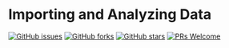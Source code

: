# Importing and Analyzing Data
[![GitHub issues](https://img.shields.io/github/issues/Develop-Packt/Importing-and-Analyzing-Data.svg)](https://github.com/Develop-Packt/Importing-and-Analyzing-Data/issues)
[![GitHub forks](https://img.shields.io/github/forks/Develop-Packt/Importing-and-Analyzing-Data.svg)](https://github.com/Develop-Packt/Importing-and-Analyzing-Data/network)
[![GitHub stars](https://img.shields.io/github/stars/Develop-Packt/Importing-and-Analyzing-Data.svg)](https://github.com/Develop-Packt/Importing-and-Analyzing-Data/stargazers)
[![PRs Welcome](https://img.shields.io/badge/PRs-welcome-brightgreen.svg)](https://github.com/Develop-Packt/Importing-and-Analyzing-Data/pulls)
